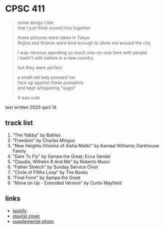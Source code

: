 # CPSC 411

> some songs I like  
> that I just think sound nice together
>
> these pictures were taken in Tokyo  
> Rojina and Sharon were kind enough to show me around the city
>
> I was nervous spending so much one-on-one time with people  
> I hadn't with before in a new country
>
> but they were perfect
>
> a small old lady pressed her  
> face up against these pumpkins  
> and kept whispering "sugoi"
>
> it was cute

text written 2020 april 14

## track list

1. "The Yabba" by Battles
2. "Freedom" by Charles Mingus
3. "New Heights (Visions of Aisha Malik)" by Kamaal Williams; Darkhouse Family
4. "Dare To Fly" by Sampa the Great; Ecca Vandal
5. "Claudia, Wilhelm R And Me" by Roberto Musci
6. "Father Stretch" by Sunday Service Choir
7. "Circle of Fifths Loop" by The Books
8. "Final Form" by Sampa the Great
9. "Move on Up - Extended Version" by Curtis Mayfield

## links

- [spotify](https://open.spotify.com/playlist/0n5ZDpqOrQ74Feyis0i6Xw)
- [playlist cover](./cover.jpeg)
- [supplemental photo](./supplement.jpeg)
